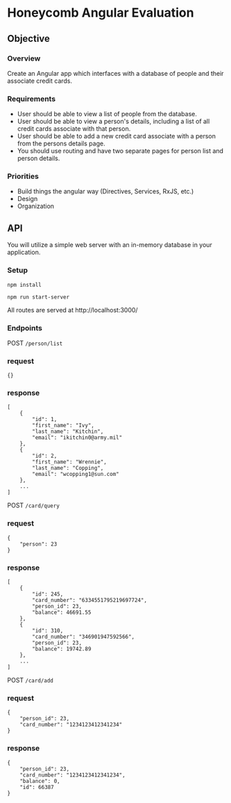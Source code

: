 # Honeycomb Angular Evaluation

## Objective

### Overview

Create an Angular app which interfaces with a database of people and their associate credit cards.

### Requirements

- User should be able to view a list of people from the database.
- User should be able to view a person's details, including a list of all credit cards associate with that person.
- User should be able to add a new credit card associate with a person from the persons details page.
- You should use routing and have two separate pages for person list and person details.

### Priorities

- Build things the angular way (Directives, Services, RxJS, etc.)
- Design
- Organization

## API

You will utilize a simple web server with an in-memory database in your application.

### Setup

    npm install

    npm run start-server

All routes are served at http://localhost:3000/

### Endpoints

POST `/person/list`

### request

    {}

### response

    [
        {
            "id": 1,
            "first_name": "Ivy",
            "last_name": "Kitchin",
            "email": "ikitchin0@army.mil"
        },
        {
            "id": 2,
            "first_name": "Wrennie",
            "last_name": "Copping",
            "email": "wcopping1@sun.com"
        },
        ...
    ]

POST `/card/query`

### request

    {
        "person": 23
    }

### response

    [
        {
            "id": 245,
            "card_number": "6334551795219697724",
            "person_id": 23,
            "balance": 46691.55
        },
        {
            "id": 310,
            "card_number": "346901947592566",
            "person_id": 23,
            "balance": 19742.89
        },
        ...
    ]

POST `/card/add`

### request

    {
        "person_id": 23,
        "card_number": "1234123412341234"
    }

### response

    {
        "person_id": 23,
        "card_number": "1234123412341234",
        "balance": 0,
        "id": 66387
    }
